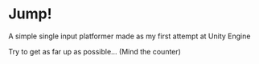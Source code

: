 # Jump!
A simple single input platformer made as my first attempt at Unity Engine

Try to get as far up as possible...
(Mind the counter)
